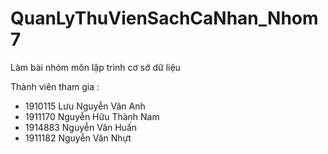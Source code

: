 # QuanLyThuVienSachCaNhan_Nhom7
Làm bài nhóm môn lập trình cơ sở dữ liệu


Thành viên tham gia :
- 1910115 Lưu Nguyễn Vân Anh
- 1911170 Nguyễn Hữu Thành Nam
- 1914883  Nguyễn Văn Huấn
- 1911182 Nguyễn Văn Nhựt
